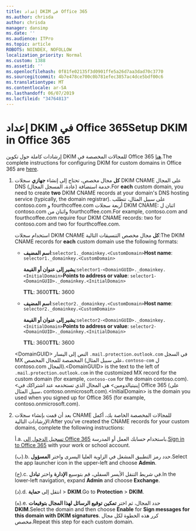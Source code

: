 ```yaml
---
title: إعداد DKIM في Office 365
ms.author: chrisda
author: chrisda
manager: dansimp
ms.date: ''
ms.audience: ITPro
ms.topic: article
ROBOTS: NOINDEX, NOFOLLOW
localization_priority: Normal
ms.custom: 1388
ms.assetid: ''
ms.openlocfilehash: 0f81fe02135f3d0901ffe5a26d7aa3dad70c3770
ms.sourcegitcommit: 4b7e478ce700c0b781efec3857ac4dce5bdf00c6
ms.translationtype: MT
ms.contentlocale: ar-SA
ms.lasthandoff: 06/07/2019
ms.locfileid: "34764813"
---
```

# <a name="setup-dkim-in-office-365"></a><span data-ttu-id="30aee-102">إعداد DKIM في Office 365</span><span class="sxs-lookup"><span data-stu-id="30aee-102">Setup DKIM in Office 365</span></span>

<span data-ttu-id="30aee-103">إرشادات كاملة حول تكوين DKIM للمجالات المخصصة في Office 365 [هنا](https://docs.microsoft.com/office365/SecurityCompliance/use-dkim-to-validate-outbound-email#what-you-need-to-do-to-manually-set-up-dkim-in-office-365).</span><span class="sxs-lookup"><span data-stu-id="30aee-103">The complete instructions for configuring DKIM for custom domains in Office 365 are [here](https://docs.microsoft.com/office365/SecurityCompliance/use-dkim-to-validate-outbound-email#what-you-need-to-do-to-manually-set-up-dkim-in-office-365).</span></span>

1. <span data-ttu-id="30aee-104">**كل** مجال مخصص، تحتاج إلى إنشاء **جهازي** سجلات DKIM CNAME على المجال DNS خدمة استضافة (عادة، المسجل المجال).</span><span class="sxs-lookup"><span data-stu-id="30aee-104">For **each** custom domain, you need to create **two** DKIM CNAME records at your domain's DNS hosting service (typically, the domain registrar).</span></span> <span data-ttu-id="30aee-105">على سبيل المثال، تتطلب contoso.com و fourthcoffee.com أربعة سجلات DKIM CNAME: اثنان ل contoso.com واثنان من fourthcoffee.com.</span><span class="sxs-lookup"><span data-stu-id="30aee-105">For example, contoso.com and fourthcoffee.com require four DKIM CNAME records: two for contoso.com and two for fourthcoffee.com.</span></span>

   <span data-ttu-id="30aee-106">استخدام سجلات DKIM CNAME **كل** مجال مخصص التنسيقات التالية:</span><span class="sxs-lookup"><span data-stu-id="30aee-106">The DKIM CNAME records for **each** custom domain use the following formats:</span></span>

   - <span data-ttu-id="30aee-107">**اسم المضيف**:`selector1._domainkey.<CustomDomain>`</span><span class="sxs-lookup"><span data-stu-id="30aee-107">**Host name**: `selector1._domainkey.<CustomDomain>`</span></span>

     <span data-ttu-id="30aee-108">**يشير إلى عنوان أو القيمة**:`selector1-<DomainGUID>._domainkey.<InitialDomain>`</span><span class="sxs-lookup"><span data-stu-id="30aee-108">**Points to address or value**: `selector1-<DomainGUID>._domainkey.<InitialDomain>`</span></span>

     <span data-ttu-id="30aee-109">**TTL**: 3600</span><span class="sxs-lookup"><span data-stu-id="30aee-109">**TTL**: 3600</span></span>

   - <span data-ttu-id="30aee-110">**اسم المضيف**:`selector2._domainkey.<CustomDomain>`</span><span class="sxs-lookup"><span data-stu-id="30aee-110">**Host name**: `selector2._domainkey.<CustomDomain>`</span></span>

     <span data-ttu-id="30aee-111">**يشير إلى عنوان أو القيمة**:`selector2-<DomainGUID>._domainkey.<InitialDomain>`</span><span class="sxs-lookup"><span data-stu-id="30aee-111">**Points to address or value**: `selector2-<DomainGUID>._domainkey.<InitialDomain>`</span></span>

     <span data-ttu-id="30aee-112">**TTL**: 3600</span><span class="sxs-lookup"><span data-stu-id="30aee-112">**TTL**: 3600</span></span>

   <span data-ttu-id="30aee-113">\<DomainGUID\> النص إلى اليسار `.mail.protection.outlook.com` في السجل MX المخصصة للمجال المخصص (على سبيل المثال، `contoso-com` ل contoso.com المجال).</span><span class="sxs-lookup"><span data-stu-id="30aee-113">\<DomainGUID\> is the text to the left of `.mail.protection.outlook.com` in the customized MX record for the custom domain (for example, `contoso-com` for the domain contoso.com).</span></span> <span data-ttu-id="30aee-114">\<إينيتيالدومين\> هي المجال الذي تستخدمه عند اشتراكك في Office 365 (على سبيل المثال، contoso.onmicrosoft.com).</span><span class="sxs-lookup"><span data-stu-id="30aee-114">\<InitialDomain\> is the domain you used when you signed up for Office 365 (for example, contoso.onmicrosoft.com).</span></span>

2. <span data-ttu-id="30aee-115">بعد أن قمت بإنشاء سجلات CNAME للمجالات المخصصة الخاصة بك، أكمل الإرشادات التالية:</span><span class="sxs-lookup"><span data-stu-id="30aee-115">After you've created the CNAME records for your custom domains, complete the following instructions:</span></span>

   <span data-ttu-id="30aee-116">أ.</span><span class="sxs-lookup"><span data-stu-id="30aee-116">a.</span></span> <span data-ttu-id="30aee-117">[تسجيل الدخول إلى Office 365](https://support.office.microsoft.com/article/e9eb7d51-5430-4929-91ab-6157c5a050b4) باستخدام حسابك العمل أو المدرسة.</span><span class="sxs-lookup"><span data-stu-id="30aee-117">[Sign in to Office 365](https://support.office.microsoft.com/article/e9eb7d51-5430-4929-91ab-6157c5a050b4) with your work or school account.</span></span>

   <span data-ttu-id="30aee-118">(ب).</span><span class="sxs-lookup"><span data-stu-id="30aee-118">b.</span></span> <span data-ttu-id="30aee-119">حدد رمز التطبيق المشغل في الزاوية العليا اليسرى واختر **المسؤول**.</span><span class="sxs-lookup"><span data-stu-id="30aee-119">Select the app launcher icon in the upper-left and choose **Admin**.</span></span>

   <span data-ttu-id="30aee-120">(ج).</span><span class="sxs-lookup"><span data-stu-id="30aee-120">c.</span></span> <span data-ttu-id="30aee-121">في شريط التنقل الأيسر السفلي، قم بتوسيع **الإدارة** واختر **تبادل**.</span><span class="sxs-lookup"><span data-stu-id="30aee-121">In the lower-left navigation, expand **Admin** and choose **Exchange**.</span></span>

   <span data-ttu-id="30aee-122">(د).</span><span class="sxs-lookup"><span data-stu-id="30aee-122">d.</span></span> <span data-ttu-id="30aee-123">انتقل إلى **حماية** > **DKIM**.</span><span class="sxs-lookup"><span data-stu-id="30aee-123">Go to **Protection** > **DKIM**.</span></span>

   <span data-ttu-id="30aee-124">(ه).</span><span class="sxs-lookup"><span data-stu-id="30aee-124">e.</span></span> <span data-ttu-id="30aee-125">حدد المجال، ثم اختر **تمكين** **توقيع الرسائل لهذا المجال بتوقيعات DKIM**.</span><span class="sxs-lookup"><span data-stu-id="30aee-125">Select the domain and then choose **Enable** for **Sign messages for this domain with DKIM signatures**.</span></span> <span data-ttu-id="30aee-126">كرر هذه الخطوة لكل مجال مخصص.</span><span class="sxs-lookup"><span data-stu-id="30aee-126">Repeat this step for each custom domain.</span></span>
